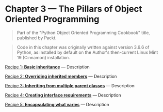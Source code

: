 # Chapter 3 — The Pillars of Object Oriented Programming

> Part of the "Python Object Oriented Programming Cookbook" title, 
> published by Packt.

> Code in this chapter was originally written against version 3.6.6 of Python, 
> as installed by default on the Author's then-current Linux Mint 19 (Cinnamon) 
> installation. 

[Recipe 1: **Basic inheritance**](C03R01_PersonStudent.py) — 
Description

[Recipe 2: **Overriding inherited members**](C03R02_MethodOverriding.py) — 
Description

[Recipe 3: **Inheriting from multiple parent classes**](C03R03_MultipleInheritance.py) — 
Description

[Recipe 4: **Creating interface requirements**](C03R04_CreatingInterfaces.py) — 
Description

[Recipe 5: **Encapsulating what varies**](C03R05_EncapulateWhatVaries.py) — 
Description

